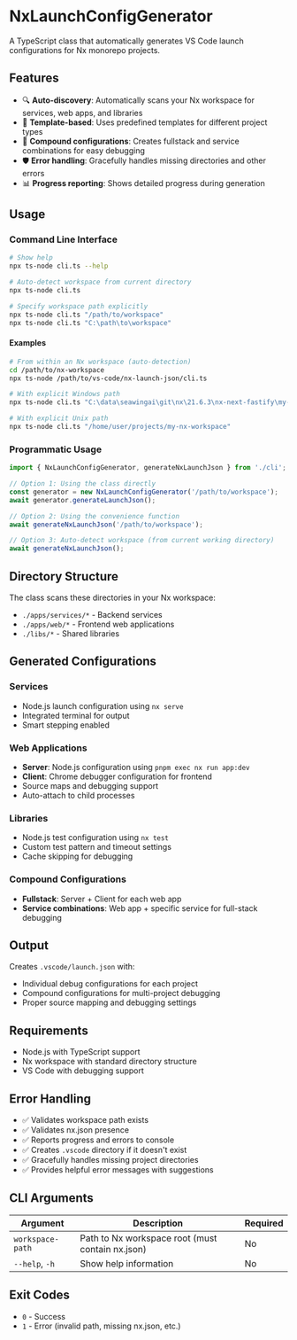 # NxLaunchConfigGenerator

A TypeScript class that automatically generates VS Code launch configurations for Nx monorepo projects.

## Features

- 🔍 **Auto-discovery**: Automatically scans your Nx workspace for services, web apps, and libraries
- 📝 **Template-based**: Uses predefined templates for different project types
- 🎯 **Compound configurations**: Creates fullstack and service combinations for easy debugging
- 🛡️ **Error handling**: Gracefully handles missing directories and other errors
- 📊 **Progress reporting**: Shows detailed progress during generation

## Usage

### Command Line Interface

```bash
# Show help
npx ts-node cli.ts --help

# Auto-detect workspace from current directory
npx ts-node cli.ts

# Specify workspace path explicitly
npx ts-node cli.ts "/path/to/workspace"
npx ts-node cli.ts "C:\path\to\workspace"
```

#### Examples

```bash
# From within an Nx workspace (auto-detection)
cd /path/to/nx-workspace
npx ts-node /path/to/vs-code/nx-launch-json/cli.ts

# With explicit Windows path
npx ts-node cli.ts "C:\data\seawingai\git\nx\21.6.3\nx-next-fastify\my-project"

# With explicit Unix path
npx ts-node cli.ts "/home/user/projects/my-nx-workspace"
```

### Programmatic Usage

```typescript
import { NxLaunchConfigGenerator, generateNxLaunchJson } from './cli';

// Option 1: Using the class directly
const generator = new NxLaunchConfigGenerator('/path/to/workspace');
await generator.generateLaunchJson();

// Option 2: Using the convenience function
await generateNxLaunchJson('/path/to/workspace');

// Option 3: Auto-detect workspace (from current working directory)
await generateNxLaunchJson();
```

## Directory Structure

The class scans these directories in your Nx workspace:

- `./apps/services/*` - Backend services
- `./apps/web/*` - Frontend web applications  
- `./libs/*` - Shared libraries

## Generated Configurations

### Services
- Node.js launch configuration using `nx serve`
- Integrated terminal for output
- Smart stepping enabled

### Web Applications
- **Server**: Node.js configuration using `pnpm exec nx run app:dev`
- **Client**: Chrome debugger configuration for frontend
- Source maps and debugging support
- Auto-attach to child processes

### Libraries
- Node.js test configuration using `nx test`
- Custom test pattern and timeout settings
- Cache skipping for debugging

### Compound Configurations

- **Fullstack**: Server + Client for each web app
- **Service combinations**: Web app + specific service for full-stack debugging

## Output

Creates `.vscode/launch.json` with:
- Individual debug configurations for each project
- Compound configurations for multi-project debugging
- Proper source mapping and debugging settings

## Requirements

- Node.js with TypeScript support
- Nx workspace with standard directory structure
- VS Code with debugging support

## Error Handling

- ✅ Validates workspace path exists
- ✅ Validates nx.json presence
- ✅ Reports progress and errors to console
- ✅ Creates `.vscode` directory if it doesn't exist
- ✅ Gracefully handles missing project directories
- ✅ Provides helpful error messages with suggestions

## CLI Arguments

| Argument         | Description                                      | Required |
| ---------------- | ------------------------------------------------ | -------- |
| `workspace-path` | Path to Nx workspace root (must contain nx.json) | No       |
| `--help`, `-h`   | Show help information                            | No       |

## Exit Codes

- `0` - Success
- `1` - Error (invalid path, missing nx.json, etc.)